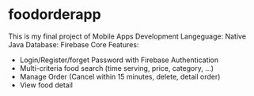 ﻿# foodorderapp
This is my final project of Mobile Apps Development
Langeguage: Native Java
Database: Firebase
Core Features:
  - Login/Register/forget Password with Firebase Authentication
  - Multi-criteria food search (time serving, price, category, ...)
  - Manage Order (Cancel within 15 minutes, delete, detail order)
  - View food detail
